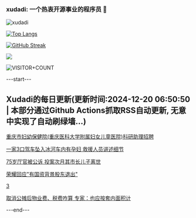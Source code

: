 ### xudadi: 一个热衷开源事业的程序员 👋

![xudadi](https://github-readme-stats-git-masterorgs-github-readme-stats-team.vercel.app/api?username=xudadi)

[![Top Langs](https://github-readme-stats.vercel.app/api/top-langs/?username=xudadi)](https://github.com/anuraghazra/github-readme-stats)

[![GitHub Streak](https://streak-stats.demolab.com?user=xudadi&locale=zh_Hans)](https://git.io/streak-stats)

![](https://raw.githubusercontent.com/xudadi/xudadi/main/assets/github-contribution-grid-snake.svg)

![VISITOR+COUNT](https://komarev.com/ghpvc/?username=xudadi&label=VISITOR+COUNT)


---start---

## Xudadi的每日更新(更新时间:2024-12-20 06:50:50 | 本部分通过Github Actions抓取RSS自动更新, 无意中实现了自动刷绿墙...)

[重庆市妇幼保健院(重庆医科大学附属妇女儿童医院)科研助理招聘](https://www.gongkaoleida.com/article/2237534)

[一家3口驾车坠入冰河车内有孕妇 救援人员讲述细节](https://m.163.com/news/article/JJPTINH800019SNS.html)

[75岁厅官被公诉 投案次月其市长儿子离世](https://m.163.com/news/article/JJPQCVMP051492T3.html)

[荣耀回应"有国资背景股东退出"](https://m.163.com/news/article/JJQ01PMS0001899O.html)

[3](https://m.163.com/touch/news/sub/domestic)

[取消公摊后物业费、税费咋算 专家：也应按套内面积计](https://m.163.com/news/article/JJPU1TV40519DDQ2.html)

---end---
